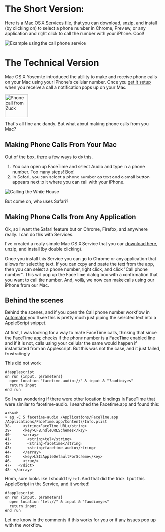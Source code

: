 # The Short Version:

Here is a [Mac OS X Services file](/static/files/call-phone-number.zip), that you can download, unzip, and install (by clicking on) to select a phone number in Chrome, Preview, or any application and right click to call the number with your iPhone. Cool!

<img src="/static/img/call-phone-animation.gif" alt="Example using the call phone service">

# The Technical Version

Mac OS X Yosemite introduced the ability to make and receive phone calls on your Mac using your iPhone's cellular number. Once you [get it setup](http://support.apple.com/kb/PH18756) when you receive a call a notification pops up on your Mac.

<img src="/static/img/zuck-calling.png" alt="Phone call from Zuck" title="When Zuck calls me" height="73px">

That's all fine and dandy. But what about making phone calls from you Mac?

## Making Phone Calls From Your Mac

Out of the box, there a few ways to do this.

1. You can open up FaceTime and select Audio and type in a phone number. Too many steps! Boo!
2. In Safari, you can select a phone number as text and a small button appears next to it where you can call with your iPhone.

![Calling the White House](/static/img/calling-from-safari.png "Ringing Barack")

But come on, who uses Safari?

## Making Phone Calls from Any Application

Ok, so I want the Safari feature but on Chrome, Firefox, and anywhere really. I can do this with Services.

I've created a really simple Mac OS X Service that you can [download here](/static/files/call-phone-number.zip), unzip, and install (by double clicking).

Once you install this Service you can go to Chrome or any application that allows for selecting text. If you can copy and paste the text from the app, then you can select a phone number, right click, and click "Call phone number". This will pop up the FaceTime dialog box with a confirmation that you want to call the number. And, voilà, we now can make calls using our iPhone from our Mac.

## Behind the scenes

Behind the scenes, and if you open the Call phone number workflow in [Automator](http://support.apple.com/en-us/HT2488) you'll see this is pretty much just piping the selected text into a AppleScript snippet.

At first, I was looking for a way to make FaceTime calls, thinking that since the FaceTime app checks if the phone number is a FaceTime enabled line and if it is not, calls using your cellular the same would happen if instantiated from an Applescript. But this was not the case, and it just failed, frustratingly.

This did not work:

    #!applescript
    on run {input, parameters}
      open location "facetime-audio://" & input & "?audio=yes"
      return input
    end run

So I was wondering if there were other location bindings in FaceTime that were similar to facetime-audio. I searched the Facetime.app and found this:

    #!bash
    » ag -C 5 facetime-audio /Applications/FaceTime.app
    /Applications/FaceTime.app/Contents/Info.plist
    38-     <string>FaceTime URL</string>
    39-     <key>CFBundleURLSchemes</key>
    40-     <array>
    41-       <string>tel</string>
    42-       <string>facetime</string>
    43:       <string>facetime-audio</string>
    44-     </array>
    45-     <key>LSIsAppleDefaultForScheme</key>
    46-     <true/>
    47-   </dict>
    48- </array>

Hmm, sure looks like I should try `tel`. And that did the trick. I put this AppleScript in the Service, and it worked!

    #!applescript
    on run {input, parameters}
      open location "tel://" & input & "?audio=yes"
      return input
    end run

Let me know in the comments if this works for you or if any issues pop up with the workflow.
